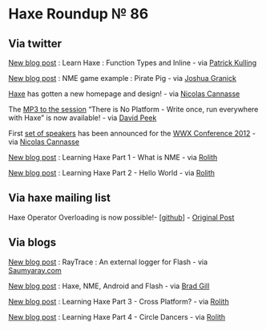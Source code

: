 [_template]: ../templates/roundup.html
# Haxe Roundup № 86

## Via twitter
[New blog post][link 1] : Learn Haxe : Function Types and Inline - via [Patrick Kulling][link 2]

[New blog post][link 3] : NME game example : Pirate Pig - via [Joshua Granick][link 4]

[Haxe][link 5] has gotten a new homepage and design! - via [Nicolas Cannasse][link 6]

The [MP3 to the session][link 7] “There is No Platform - Write once, run everywhere with Haxe” is now available! - via [David Peek][link 8]

First [set of speakers][link 9] has been announced for the [WWX Conference 2012][link 10] - via [Nicolas Cannasse][link 11]

[New blog post][link 12] : Learning Haxe Part 1 - What is NME - via [Rolith][link 13]

[New blog post][link 14] : Learning Haxe Part 2 - Hello World - via [Rolith][link 15]

## Via haxe mailing list
Haxe Operator Overloading is now possible!- [[github][link 16]] - [Original Post][link 17]

## Via blogs

[New blog post][link 18] : RayTrace : An external logger for Flash - via [Saumyaray.com][link 19]

[New blog post][link 20] : Haxe, NME, Android and Flash - via [Brad Gill][link 21]

[New blog post][link 22] : Learning Haxe Part 3 - Cross Platform? - via [Rolith][link 23]

[New blog post][link 24] : Learning Haxe Part 4 - Circle Dancers - via [Rolith][link 25]

[link 1]: http://blog.patrickkulling.de/blog/2012/02/28/learn-haxe-function-types-inline/ "New blog post"
[link 2]: https://www.twitter.com/#!/Patrick_Kulling "Patrick Kulling"
[link 3]: http://www.joshuagranick.com/blog/2012/02/22/nme-game-example-pirate-pig/ "New blog post"
[link 4]: https://www.twitter.com/#!/singmajesty "Joshua Granick"
[link 5]: http://www.haxe.org "Haxe"
[link 6]: https://www.twitter.com/#!/ncannasse "Nicolas Cannasse"
[link 7]: http://www.webdu.com.au/session/there-is-no-platform-write-once-run-everywhere-with-haxe "MP3 to the session"
[link 8]: https://www.twitter.com/#!/DavidPeek "David Peek"
[link 9]: http://wwx.haxe.org/?/2012/conference/key.participants/speakers&amp;format=html&amp;selectedIcon=conference.key.participants.icon_default_speakers "set of speakers"
[link 10]: http://wwx.haxe.org/?/2012/conference/ "WWX Conference 2012"
[link 11]: https://www.twitter.com/#!/ncannasse "Nicolas Cannasse"
[link 12]: http://ebilgeek.wordpress.com/2012/02/24/learning-haxe-part-1-what-is-nme/ "New blog post"
[link 13]: https://www.twitter.com/#!/Rolith_AE "Rolith"
[link 14]: http://ebilgeek.wordpress.com/2012/02/25/learning-haxe-part-2-hello-world/ "New blog post"
[link 15]: https://www.twitter.com/#!/Rolith_AE "Rolith"
[link 16]: https://github.com/profelis/overload-operator "github"
[link 17]: http://groups.google.com/group/haxelang/browse_thread/thread/3c77c45e3da213cb/b695dcb016cbe97d "Original Post"
[link 18]: http://www.saumyaray.com/saumya/archives/1026?utm_source=rss&amp;utm_medium=rss&amp;utm_campaign=raytrace-an-external-logger-for-flash "New blog post"
[link 19]: http://www.saumyaray.com/ "Saumyaray.com"
[link 20]: http://www.gigglingcorpse.com/2012/02/25/haxe-nme-android-and-flash/ "New blog post"
[link 21]: https://www.twitter.com/#!/gigglingcorpse "Brad Gill"
[link 22]: http://ebilgeek.wordpress.com/2012/02/26/learning-haxe-part-3/ "New blog post"
[link 23]: https://www.twitter.com/#!/Rolith_AE "Rolith"
[link 24]: http://ebilgeek.wordpress.com/2012/02/27/learning-haxe-part-4-circle-dancer/ "New blog post"
[link 25]: https://www.twitter.com/#!/Rolith_AE "Rolith"

